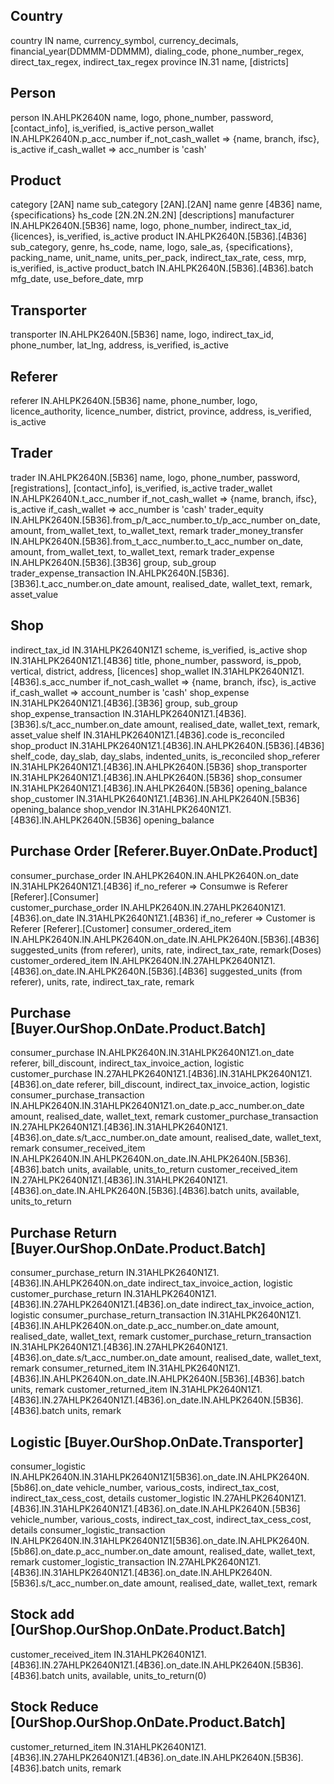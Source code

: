 ﻿## Country
country										IN 																											name, currency_symbol, currency_decimals, financial_year(DDMMM-DDMMM), dialing_code, phone_number_regex, direct_tax_regex, indirect_tax_regex
province									IN.31																										name, [districts]

## Person
person 										IN.AHLPK2640N																								name, logo, phone_number, password, [contact_info], is_verified, is_active
person_wallet                               IN.AHLPK2640N.p_acc_number																					if_not_cash_wallet => {name, branch, ifsc}, is_active if_cash_wallet => acc_number is 'cash'

## Product
category 									[2AN]																										name
sub_category                                [2AN].[2AN]																									name
genre                                       [4B36]																										name, {specifications}
hs_code                                     [2N.2N.2N.2N]																								[descriptions]
manufacturer 								IN.AHLPK2640N.[5B36]																						name, logo, phone_number, indirect_tax_id, {licences}, is_verified, is_active
product                                     IN.AHLPK2640N.[5B36].[4B36]																					sub_category, genre, hs_code, name, logo, sale_as, {specifications}, packing_name, unit_name, units_per_pack, indirect_tax_rate, cess, mrp, is_verified, is_active
product_batch 								IN.AHLPK2640N.[5B36].[4B36].batch 																			mfg_date, use_before_date, mrp

## Transporter
transporter                                 IN.AHLPK2640N.[5B36]																						name, logo, indirect_tax_id, phone_number, lat_lng, address, is_verified, is_active

## Referer
referer 									IN.AHLPK2640N.[5B36]																						name, phone_number, logo, licence_authority, licence_number, district, province, address, is_verified, is_active

## Trader
trader										IN.AHLPK2640N.[5B36]																						name, logo, phone_number, password, [registrations], [contact_info], is_verified, is_active
trader_wallet								IN.AHLPK2640N.t_acc_number																					if_not_cash_wallet => {name, branch, ifsc}, is_active if_cash_wallet => acc_number is 'cash'
trader_equity                               IN.AHLPK2640N.[5B36].from_p/t_acc_number.to_t/p_acc_number													on_date, amount, from_wallet_text, to_wallet_text, remark
trader_money_transfer						IN.AHLPK2640N.[5B36].from_t_acc_number.to_t_acc_number														on_date, amount, from_wallet_text, to_wallet_text, remark
trader_expense                            	IN.AHLPK2640N.[5B36].[3B36]																					group, sub_group
trader_expense_transaction            		IN.AHLPK2640N.[5B36].[3B36].t_acc_number.on_date															amount, realised_date, wallet_text, remark, asset_value

## Shop
indirect_tax_id								IN.31AHLPK2640N1Z1																							scheme, is_verified, is_active
shop 										IN.31AHLPK2640N1Z1.[4B36]																					title, phone_number, password, is_ppob, vertical, district, address, [licences]
shop_wallet									IN.31AHLPK2640N1Z1.[4B36].s_acc_number																		if_not_cash_wallet => {name, branch, ifsc}, is_active if_cash_wallet => account_number is 'cash'
shop_expense                            	IN.31AHLPK2640N1Z1.[4B36].[3B36]																			group, sub_group
shop_expense_transaction            		IN.31AHLPK2640N1Z1.[4B36].[3B36].s/t_acc_number.on_date														amount, realised_date, wallet_text, remark, asset_value
shelf 										IN.31AHLPK2640N1Z1.[4B36].code 																				is_reconciled
shop_product								IN.31AHLPK2640N1Z1.[4B36].IN.AHLPK2640N.[5B36].[4B36]														shelf_code, day_slab, day_slabs, indented_units, is_reconciled
shop_referer								IN.31AHLPK2640N1Z1.[4B36].IN.AHLPK2640N.[5B36]
shop_transporter							IN.31AHLPK2640N1Z1.[4B36].IN.AHLPK2640N.[5B36]
shop_consumer								IN.31AHLPK2640N1Z1.[4B36].IN.AHLPK2640N.[5B36]																opening_balance
shop_customer								IN.31AHLPK2640N1Z1.[4B36].IN.AHLPK2640N.[5B36]																opening_balance
shop_vendor									IN.31AHLPK2640N1Z1.[4B36].IN.AHLPK2640N.[5B36]																opening_balance

## Purchase Order 							[Referer.Buyer.OnDate.Product]
consumer_purchase_order						IN.AHLPK2640N.IN.AHLPK2640N.on_date																			IN.31AHLPK2640N1Z1.[4B36] if_no_referer => Consumwe is Referer [Referer].[Consumer]  
customer_purchase_order						IN.AHLPK2640N.IN.27AHLPK2640N1Z1.[4B36].on_date																IN.31AHLPK2640N1Z1.[4B36] if_no_referer => Customer is Referer [Referer].[Customer]
consumer_ordered_item 						IN.AHLPK2640N.IN.AHLPK2640N.on_date.IN.AHLPK2640N.[5B36].[4B36]												suggested_units (from referer), units, rate, indirect_tax_rate, remark(Doses)
customer_ordered_item						IN.AHLPK2640N.IN.27AHLPK2640N1Z1.[4B36].on_date.IN.AHLPK2640N.[5B36].[4B36]									suggested_units (from referer), units, rate, indirect_tax_rate, remark

## Purchase 								[Buyer.OurShop.OnDate.Product.Batch]
consumer_purchase 							IN.AHLPK2640N.IN.31AHLPK2640N1Z1.on_date 																	referer, bill_discount, indirect_tax_invoice_action, logistic
customer_purchase                        	IN.27AHLPK2640N1Z1.[4B36].IN.31AHLPK2640N1Z1.[4B36].on_date 												referer, bill_discount, indirect_tax_invoice_action, logistic
consumer_purchase_transaction 				IN.AHLPK2640N.IN.31AHLPK2640N1Z1.on_date.p_acc_number.on_date 												amount, realised_date, wallet_text, remark
customer_purchase_transaction 				IN.27AHLPK2640N1Z1.[4B36].IN.31AHLPK2640N1Z1.[4B36].on_date.s/t_acc_number.on_date 							amount, realised_date, wallet_text, remark
consumer_received_item						IN.AHLPK2640N.IN.AHLPK2640N.on_date.IN.AHLPK2640N.[5B36].[4B36].batch 										units, available, units_to_return
customer_received_item						IN.27AHLPK2640N1Z1.[4B36].IN.31AHLPK2640N1Z1.[4B36].on_date.IN.AHLPK2640N.[5B36].[4B36].batch 				units, available, units_to_return

## Purchase Return 							[Buyer.OurShop.OnDate.Product.Batch]
consumer_purchase_return					IN.31AHLPK2640N1Z1.[4B36].IN.AHLPK2640N.on_date																indirect_tax_invoice_action, logistic
customer_purchase_return					IN.31AHLPK2640N1Z1.[4B36].IN.27AHLPK2640N1Z1.[4B36].on_date													indirect_tax_invoice_action, logistic
consumer_purchase_return_transaction 		IN.31AHLPK2640N1Z1.[4B36].IN.AHLPK2640N.on_date.p_acc_number.on_date 										amount, realised_date, wallet_text, remark
customer_purchase_return_transaction		IN.31AHLPK2640N1Z1.[4B36].IN.27AHLPK2640N1Z1.[4B36].on_date.s/t_acc_number.on_date							amount, realised_date, wallet_text, remark
consumer_returned_item 						IN.31AHLPK2640N1Z1.[4B36].IN.AHLPK2640N.on_date.IN.AHLPK2640N.[5B36].[4B36].batch							units, remark
customer_returned_item						IN.31AHLPK2640N1Z1.[4B36].IN.27AHLPK2640N1Z1.[4B36].on_date.IN.AHLPK2640N.[5B36].[4B36].batch 				units, remark

## Logistic									[Buyer.OurShop.OnDate.Transporter]
consumer_logistic 							IN.AHLPK2640N.IN.31AHLPK2640N1Z1[5B36].on_date.IN.AHLPK2640N.[5b86].on_date									vehicle_number, various_costs, indirect_tax_cost, indirect_tax_cess_cost, details
customer_logistic 							IN.27AHLPK2640N1Z1.[4B36].IN.31AHLPK2640N1Z1.[4B36].on_date.IN.AHLPK2640N.[5B36]							vehicle_number, various_costs, indirect_tax_cost, indirect_tax_cess_cost, details
consumer_logistic_transaction 				IN.AHLPK2640N.IN.31AHLPK2640N1Z1[5B36].on_date.IN.AHLPK2640N.[5b86].on_date.p_acc_number.on_date 			amount, realised_date, wallet_text, remark
customer_logistic_transaction 				IN.27AHLPK2640N1Z1.[4B36].IN.31AHLPK2640N1Z1.[4B36].on_date.IN.AHLPK2640N.[5B36].s/t_acc_number.on_date 	amount, realised_date, wallet_text, remark

## Stock add 								[OurShop.OurShop.OnDate.Product.Batch]
customer_received_item						IN.31AHLPK2640N1Z1.[4B36].IN.27AHLPK2640N1Z1.[4B36].on_date.IN.AHLPK2640N.[5B36].[4B36].batch 				units, available, units_to_return(0)

## Stock Reduce								[OurShop.OurShop.OnDate.Product.Batch]
customer_returned_item						IN.31AHLPK2640N1Z1.[4B36].IN.27AHLPK2640N1Z1.[4B36].on_date.IN.AHLPK2640N.[5B36].[4B36].batch 				units, remark